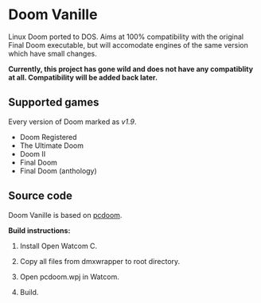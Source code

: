 # Doom Vanille
Linux Doom ported to DOS. Aims at 100% compatibility with the original Final Doom executable, but will accomodate engines of the same version which have small changes. 

**Currently, this project has gone wild and does not have any compatiblity at all. Compatibility will be added back later.**

## Supported games
Every version of Doom marked as *v1.9*.
* Doom Registered
* The Ultimate Doom
* Doom II
* Final Doom
* Final Doom (anthology)

## Source code

Doom Vanille is based on [pcdoom](https://github.com/nukeykt/pcdoom).

**Build instructions:**

1) Install Open Watcom C.

2) Copy all files from dmxwrapper to root directory.

3) Open pcdoom.wpj in Watcom.

4) Build.
